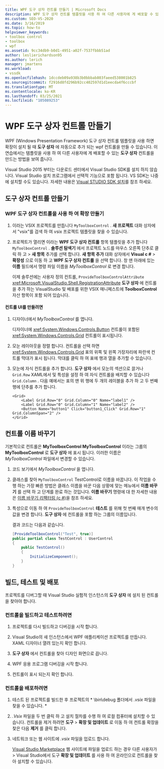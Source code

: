 ```yaml
---
title: WPF 도구 상자 컨트롤 만들기 | Microsoft Docs
description: WPF 도구 상자 컨트롤 템플릿을 사용 하 여 다른 사용자에 게 배포할 수 있는 도구 상자 컨트롤을 만드는 방법에 대해 알아봅니다.
ms.custom: SEO-VS-2020
ms.date: 3/16/2019
ms.topic: how-to
helpviewer_keywords:
- toolbox control
- toolbox
- wpf
ms.assetid: 9cc34db9-b0d1-4951-a02f-7537fbbb51ad
author: leslierichardson95
ms.author: lerich
manager: jmartens
ms.workload:
- vssdk
ms.openlocfilehash: 1dccdeb09a938b3b0bbbab803faeed538001b825
ms.sourcegitcommit: f2916d8fd296b92cc402597d1d1eecda4f6cccbf
ms.translationtype: MT
ms.contentlocale: ko-KR
ms.lasthandoff: 03/25/2021
ms.locfileid: "105089253"
---
```

# <a name="create-a-wpf-toolbox-control"></a>WPF 도구 상자 컨트롤 만들기

WPF (Windows Presentation Framework) 도구 상자 컨트롤 템플릿을 사용 하면 확장이 설치 될 때 **도구 상자** 에 자동으로 추가 되는 wpf 컨트롤을 만들 수 있습니다. 이 연습에서는 템플릿을 사용 하 여 다른 사용자에 게 배포할 수 있는 **도구 상자** 컨트롤을 만드는 방법을 보여 줍니다.

Visual Studio 2015 부터는 다운로드 센터에서 Visual Studio SDK를 설치 하지 않습니다. Visual Studio 설치 프로그램에서 선택적 기능으로 포함 됩니다. VS SDK는 나중에 설치할 수도 있습니다. 자세한 내용은 [Visual STUDIO SDK 설치](../extensibility/installing-the-visual-studio-sdk.md)를 참조 하세요.

## <a name="create-the-toolbox-control"></a>도구 상자 컨트롤 만들기

### <a name="create-an-extension-with-a-wpf-toolbox-control"></a>WPF 도구 상자 컨트롤을 사용 하 여 확장 만들기

1. 이라는 VSIX 프로젝트를 만듭니다 `MyToolboxControl` . **새 프로젝트** 대화 상자에서 "vsix"를 검색 하 여 vsix 프로젝트 템플릿을 찾을 수 있습니다.

2. 프로젝트가 열리면 이라는 **WPF 도구 상자 컨트롤** 항목 템플릿을 추가 합니다 `MyToolboxControl` . **솔루션 탐색기** 에서 프로젝트 노드를 마우스 오른쪽 단추로 클릭 하 고   >  **새 항목** 추가를 선택 합니다. **새 항목 추가** 대화 상자에서 **Visual c #**  >  **확장성** 으로 이동 하 고 **WPF 도구 상자 컨트롤** 을 선택 합니다. 창 맨 아래에 있는 **이름** 필드에서 명령 파일 이름을 *MyToolboxControl* 로 변경 합니다.

    이제 솔루션에는 사용자 정의 컨트롤, `ProvideToolboxControlAttribute` <xref:Microsoft.VisualStudio.Shell.RegistrationAttribute> **도구 상자** 에 컨트롤을 추가 하는 VisualStudio 및 배포를 위한 VSIX 매니페스트에 **ToolboxControl** 자산 항목이 포함 되어 있습니다.

#### <a name="to-create-the-control-ui"></a>컨트롤 UI를 만들려면

1. 디자이너에서 *MyToolboxControl* 를 엽니다.

    디자이너에 <xref:System.Windows.Controls.Button> 컨트롤이 포함된 <xref:System.Windows.Controls.Grid> 컨트롤이 표시됩니다.

2. 모눈 레이아웃을 정렬 합니다. 컨트롤을 선택 하면 <xref:System.Windows.Controls.Grid> 표의 위쪽 및 왼쪽 가장자리에 파란색 컨트롤 막대가 표시 됩니다. 막대를 클릭 하 여 표에 행과 열을 추가할 수 있습니다.

3. 모눈에 자식 컨트롤을 추가 합니다. **도구 상자** 에서 모눈의 섹션으로 끌거나 `Grid.Row` XAML에서 및 특성을 설정 하 여 자식 컨트롤을 배치할 수 있습니다 `Grid.Column` . 다음 예에서는 표의 맨 위 행에 두 개의 레이블을 추가 하 고 두 번째 행에 단추를 추가 합니다.

    ```xaml
    <Grid>
        <Label Grid.Row="0" Grid.Column="0" Name="label1" />
        <Label Grid.Row="0" Grid.Column="1" Name="label2" />
        <Button Name="button1" Click="button1_Click" Grid.Row="1" Grid.ColumnSpan="2" />
    </Grid>
    ```

## <a name="renaming-the-control"></a>컨트롤 이름 바꾸기

 기본적으로 컨트롤은 **MyToolboxControl MyToolboxControl** 이라는 그룹의 **MyToolboxControl** 로 **도구 상자** 에 표시 됩니다. 이러한 이름은 *MyToolboxControl* 파일에서 변경할 수 있습니다.

1. 코드 보기에서 *MyToolboxControl* 을 엽니다.

2. 클래스를 찾아 `MyToolboxControl` TestControl로 이름을 바꿉니다. 이 작업을 수행 하는 가장 빠른 방법은 클래스 이름을 바꾼 다음 상황에 맞는 메뉴에서 **이름 바꾸기** 를 선택 하 고 단계를 완료 하는 것입니다. **이름 바꾸기** 명령에 대 한 자세한 내용은 [이름 바꾸기 리팩터링 (c #)](../ide/reference/rename.md)을 참조 하세요.

3. 특성으로 이동 하 여 `ProvideToolboxControl` **테스트** 를 위해 첫 번째 매개 변수의 값을 변경 합니다. **도구 상자** 에 컨트롤을 포함 하는 그룹의 이름입니다.

    결과 코드는 다음과 같습니다.

    ```csharp
    [ProvideToolboxControl("Test", true)]
    public partial class TestControl : UserControl
    {
        public TestControl()
        {
            InitializeComponent();
        }
    }
    ```

## <a name="build-test-and-deployment"></a>빌드, 테스트 및 배포

 프로젝트를 디버그할 때 Visual Studio 실험적 인스턴스의 **도구 상자** 에 설치 된 컨트롤을 찾아야 합니다.

### <a name="to-build-and-test-the-control"></a>컨트롤을 빌드하고 테스트하려면

1. 프로젝트를 다시 빌드하고 디버깅을 시작 합니다.

2. Visual Studio의 새 인스턴스에서 WPF 애플리케이션 프로젝트를 만듭니다. XAML 디자이너 열려 있는지 확인 합니다.

3. **도구 상자** 에서 컨트롤을 찾아 디자인 화면으로 끕니다.

4. WPF 응용 프로그램 디버깅을 시작 합니다.

5. 컨트롤이 표시 되는지 확인 합니다.

### <a name="to-deploy-the-control"></a>컨트롤을 배포하려면

1. 테스트 된 프로젝트를 빌드한 후 프로젝트의 * \bin\debug 폴더에서 *.vsix* 파일을 찾을 수 있습니다. \*

2. *.Vsix* 파일을 두 번 클릭 하 고 설치 절차를 수행 하 여 로컬 컴퓨터에 설치할 수 있습니다. 컨트롤을 제거 하려면 **도구**  >  **확장 및 업데이트** 로 이동 하 여 컨트롤 확장을 찾은 다음 **제거** 를 클릭 합니다.

3. 네트워크 또는 웹 사이트에 *.vsix* 파일을 업로드 합니다.

    [Visual Studio Marketplace](https://marketplace.visualstudio.com/) 웹 사이트에 파일을 업로드 하는 경우 다른 사용자가   >  Visual Studio에서 도구 **확장 및 업데이트** 를 사용 하 여 온라인으로 컨트롤을 찾아 설치할 수 있습니다.
